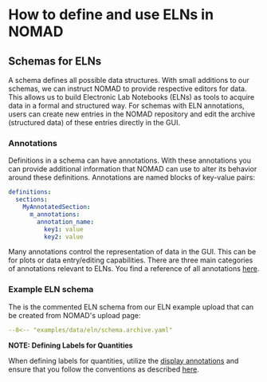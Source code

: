 # How to define and use ELNs in NOMAD

## Schemas for ELNs

A schema defines all possible data structures. With small additions to our schemas, we can instruct NOMAD to provide respective editors for data. This allows us to build Electronic Lab Notebooks (ELNs) as tools to acquire data in a formal and structured way. For schemas with ELN annotations, users can create new entries in the NOMAD repository and edit the archive (structured data) of these entries directly in the GUI.

### Annotations

Definitions in a schema can have annotations. With these annotations you can provide additional information that NOMAD can use to alter its behavior around these definitions. Annotations are named blocks of key-value pairs:

```yaml
definitions:
  sections:
    MyAnnotatedSection:
      m_annotations:
        annotation_name:
          key1: value
          key2: value
```

Many annotations control the representation of data in the GUI. This can be for plots or data entry/editing capabilities. There are three main categories of annotations relevant to ELNs. You find a reference of all annotations [here](../../reference/annotations.md).

### Example ELN schema

The is the commented ELN schema from our ELN example upload that can be created from NOMAD's upload page:

```yaml
--8<-- "examples/data/eln/schema.archive.yaml"
```

**NOTE: Defining Labels for Quantities**

When defining labels for quantities, utilize the [display annotations](../../reference/annotations.md#display-annotations) and ensure that you follow the conventions as described [here](./basics.md#conventions-for-labels).
